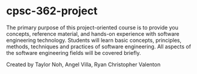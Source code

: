 # cpsc-362-project
The primary purpose of this project-oriented course is to provide you concepts, reference material, and hands-on experience with software engineering technology. Students will learn basic concepts, principles, methods, techniques and practices of software engineering. All aspects of the software engineering fields will be covered briefly.

Created by Taylor Noh, Angel Villa, Ryan Christopher Valenton
